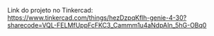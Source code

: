Link do projeto no Tinkercad:
https://www.tinkercad.com/things/hezDzpqKflh-genie-4-30?sharecode=VQL-FELMfUppFcFKC3_Cammm1u4aNdpAIn_5hG-OBq0
